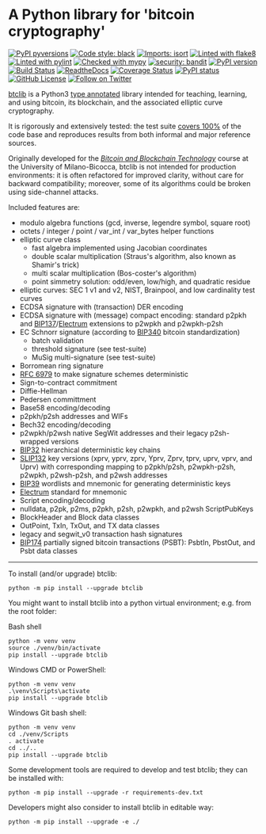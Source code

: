 
# A Python library for 'bitcoin cryptography'

[![PyPI pyversions](https://img.shields.io/pypi/pyversions/btclib.svg)](https://pypi.python.org/pypi/btclib/)
[![Code style: black](https://img.shields.io/badge/code%20style-black-%231674b1.svg)](https://github.com/psf/black)
[![Imports: isort](https://img.shields.io/badge/imports-isort-%231674b1)](https://timothycrosley.github.io/isort/)
[![Linted with flake8](https://img.shields.io/badge/lint-flake8-%231674b1)](https://flake8.pycqa.org)
[![Linted with pylint](https://img.shields.io/badge/lint-pylint-%231674b1)](https://pylint.pycqa.org)
[![Checked with mypy](https://img.shields.io/badge/type--check-mypy-%231674b1)](http://mypy-lang.org/)
[![security: bandit](https://img.shields.io/badge/security-bandit-yellow.svg)](https://github.com/PyCQA/bandit)
[![PyPI version](https://img.shields.io/pypi/v/btclib.svg)](https://pypi.python.org/pypi/btclib/)
[![Build Status](https://travis-ci.org/btclib-org/btclib.svg)](https://travis-ci.org/btclib-org/btclib)
[![ReadtheDocs](https://img.shields.io/readthedocs/btclib.svg)](https://btclib.readthedocs.io)
[![Coverage Status](https://coveralls.io/repos/github/btclib-org/btclib/badge.svg?branch=master)](https://coveralls.io/github/btclib-org/btclib?branch=master)
[![PyPI status](https://img.shields.io/pypi/status/btclib.svg)](https://pypi.python.org/pypi/btclib/)
[![GitHub License](https://img.shields.io/github/license/btclib-org/btclib.svg)](https://github.com/btclib-org/btclib/blob/master/LICENSE)
[![Follow on Twitter](https://img.shields.io/twitter/follow/btclib?style=social&logo=twitter)](https://twitter.com/intent/follow?screen_name=btclib)

[btclib](https://btclib.org) is a
Python3 [type annotated](https://docs.python.org/3/library/typing.html)
library intended for teaching, learning, and using bitcoin,
its blockchain, and the associated elliptic curve cryptography.

It is rigorously and extensively tested: the test suite
[covers 100%](https://coveralls.io/github/btclib-org/btclib)
of the code base and reproduces results from both informal
and major reference sources.

Originally developed for the
[_Bitcoin and Blockchain Technology_](https://www.ametrano.net/bbt/)
course at the University of Milano-Bicocca,
btclib is not intended for production environments:
it is often refactored for improved clarity,
without care for backward compatibility; moreover,
some of its algorithms could be broken using side-channel attacks.

Included features are:

- modulo algebra functions (gcd, inverse, legendre symbol, square root)
- octets / integer / point / var_int / var_bytes helper functions
- elliptic curve class
  - fast algebra implemented using Jacobian coordinates
  - double scalar multiplication (Straus's algorithm, also known as
    Shamir's trick)
  - multi scalar multiplication (Bos-coster's algorithm)
  - point simmetry solution: odd/even, low/high, and quadratic residue
- elliptic curves: SEC 1 v1 and v2, NIST, Brainpool, and
  low cardinality test curves
- ECDSA signature with (transaction) DER encoding
- ECDSA signature with (message) compact encoding: standard p2pkh and
  [BIP137](https://github.com/bitcoin/bips/blob/master/bip-0137.mediawiki)/[Electrum](https://electrum.org/#home)
  extensions to p2wpkh and p2wpkh-p2sh
- EC Schnorr signature (according to
  [BIP340](https://github.com/bitcoin/bips/blob/master/bip-0340.mediawiki)
  bitcoin standardization)
  - batch validation
  - threshold signature (see test-suite)
  - MuSig multi-signature (see test-suite)
- Borromean ring signature
- [RFC 6979](https://tools.ietf.org/html/rfc6979:) to make signature
  schemes deterministic
- Sign-to-contract commitment
- Diffie-Hellman
- Pedersen committment
- Base58 encoding/decoding
- p2pkh/p2sh addresses and WIFs
- Bech32 encoding/decoding
- p2wpkh/p2wsh native SegWit addresses and their legacy p2sh-wrapped versions
- [BIP32](https://github.com/bitcoin/bips/blob/master/bip-0032.mediawiki)
  hierarchical deterministic key chains
- [SLIP132](https://github.com/satoshilabs/slips/blob/master/slip-0132.md)
  key versions (xprv, yprv, zprv, Yprv, Zprv, tprv, uprv, vprv, and Uprv)
  with corresponding mapping to
  p2pkh/p2sh, p2wpkh-p2sh, p2wpkh, p2wsh-p2sh, and p2wsh addresses
- [BIP39](https://github.com/bitcoin/bips/blob/master/bip-0039.mediawiki)
  wordlists and mnemonic for generating deterministic keys
- [Electrum](https://electrum.org/#home) standard for mnemonic
- Script encoding/decoding
- nulldata, p2pk, p2ms, p2pkh, p2sh, p2wpkh, and p2wsh ScriptPubKeys
- BlockHeader and Block data classes
- OutPoint, TxIn, TxOut, and TX data classes
- legacy and segwit_v0 transaction hash signatures
- [BIP174](https://github.com/bitcoin/bips/blob/master/bip-0174.mediawiki)
  partially signed bitcoin transactions (PSBT):
  PsbtIn, PbstOut, and Psbt data classes

* * *

To install (and/or upgrade) btclib:

    python -m pip install --upgrade btclib

You might want to install btclib into a
python virtual environment; e.g. from the root folder:

Bash shell

    python -m venv venv
    source ./venv/bin/activate
    pip install --upgrade btclib

Windows CMD or PowerShell:

    python -m venv venv
    .\venv\Scripts\activate
    pip install --upgrade btclib

Windows Git bash shell:

    python -m venv venv
    cd ./venv/Scripts
    . activate
    cd ../..
    pip install --upgrade btclib

Some development tools are required to develop and test btclib;
they can be installed with:

    python -m pip install --upgrade -r requirements-dev.txt

Developers might also consider to install btclib in editable way:

    python -m pip install --upgrade -e ./
